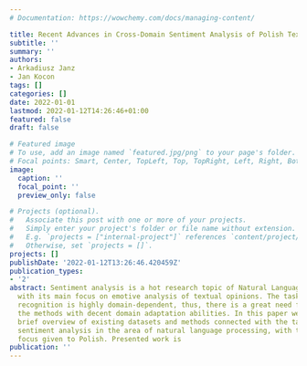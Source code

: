 ```yaml
---
# Documentation: https://wowchemy.com/docs/managing-content/

title: Recent Advances in Cross-Domain Sentiment Analysis of Polish Texts?
subtitle: ''
summary: ''
authors:
- Arkadiusz Janz
- Jan Kocon
tags: []
categories: []
date: 2022-01-01
lastmod: 2022-01-12T14:26:46+01:00
featured: false
draft: false

# Featured image
# To use, add an image named `featured.jpg/png` to your page's folder.
# Focal points: Smart, Center, TopLeft, Top, TopRight, Left, Right, BottomLeft, Bottom, BottomRight.
image:
  caption: ''
  focal_point: ''
  preview_only: false

# Projects (optional).
#   Associate this post with one or more of your projects.
#   Simply enter your project's folder or file name without extension.
#   E.g. `projects = ["internal-project"]` references `content/project/deep-learning/index.md`.
#   Otherwise, set `projects = []`.
projects: []
publishDate: '2022-01-12T13:26:46.420459Z'
publication_types:
- '2'
abstract: Sentiment analysis is a hot research topic of Natural Language Processing
  with its main focus on emotive analysis of textual opinions. The task of sentiment
  recognition is highly domain-dependent, thus, there is a great need for designing
  the methods with decent domain adaptation abilities. In this paper we present a
  brief overview of existing datasets and methods connected with the task of cross-domain
  sentiment analysis in the area of natural language processing, with the special
  focus given to Polish. Presented work is
publication: ''
---
```

